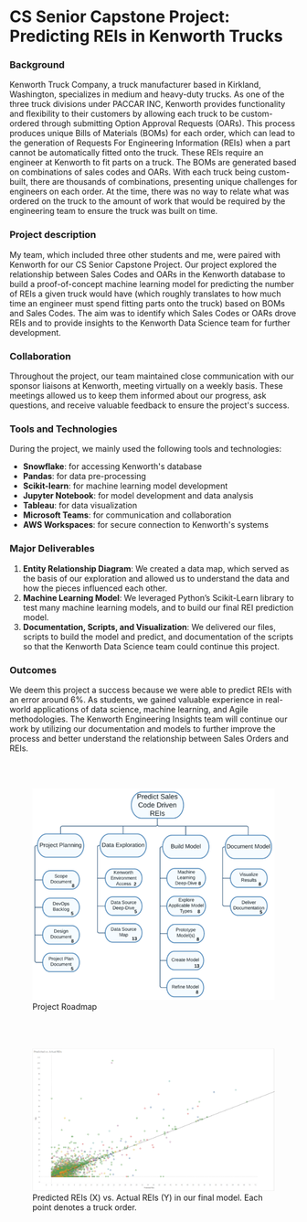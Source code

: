 # CS Senior Capstone Project: Predicting REIs in Kenworth Trucks

### Background
Kenworth Truck Company, a truck manufacturer based in Kirkland, Washington, specializes in medium and heavy-duty trucks. 
As one of the three truck divisions under PACCAR INC, Kenworth provides functionality and flexibility to their customers 
by allowing each truck to be custom-ordered through submitting Option Approval Requests (OARs). This process produces 
unique Bills of Materials (BOMs) for each order, which can lead to the generation of Requests For Engineering Information 
(REIs) when a part cannot be automatically fitted onto the truck. These REIs require an engineer at Kenworth to fit parts 
on a truck. The BOMs are generated based on combinations of sales codes and OARs. With each truck being custom-built, 
there are thousands of combinations, presenting unique challenges for engineers on each order. At the time, there was no 
way to relate what was ordered on the truck to the amount of work that would be required by the engineering team 
to ensure the truck was built on time.

### Project description
My team, which included three other students and me, were paired with Kenworth for our CS Senior Capstone Project. Our 
project explored the relationship between Sales Codes and OARs in the Kenworth database to build a proof-of-concept 
machine learning model for predicting the number of REIs a given truck would have (which roughly translates to how much 
time an engineer must spend fitting parts onto the truck) based on BOMs and Sales Codes. The aim was to identify which Sales 
Codes or OARs drove REIs and to provide insights to the Kenworth Data Science team for further development.

### Collaboration
Throughout the project, our team maintained close communication with our sponsor liaisons at Kenworth, meeting virtually 
on a weekly basis. These meetings allowed us to keep them informed about our progress, ask questions, and receive valuable 
feedback to ensure the project's success.

### Tools and Technologies
During the project, we mainly used the following tools and technologies:
* **Snowflake**: for accessing Kenworth's database
* **Pandas**: for data pre-processing
* **Scikit-learn**: for machine learning model development
* **Jupyter Notebook**: for model development and data analysis
* **Tableau**: for data visualization
* **Microsoft Teams**: for communication and collaboration
* **AWS Workspaces**: for secure connection to Kenworth's systems

### Major Deliverables
1. **Entity Relationship Diagram**: We created a data map, which served as the basis of our exploration and allowed us to 
understand the data and how the pieces influenced each other.
2. **Machine Learning Model**: We leveraged Python’s Scikit-Learn library to test many machine learning models, and to 
build our final REI prediction model.
3. **Documentation, Scripts, and Visualization**: We delivered our files, scripts to build the model and predict, and 
documentation of the scripts so that the Kenworth Data Science team could continue this project.

### Outcomes
We deem this project a success because we were able to predict REIs with an error around 6%. As students, we gained valuable 
experience in real-world applications of data science, machine learning, and Agile methodologies. The Kenworth Engineering Insights
team will continue our work by utilizing our documentation and models to further improve the process and better understand 
the relationship between Sales Orders and REIs.

<br><br>
<figure>
<a href="images/kenworth-scrum.png?raw=true" target="_blank">
<img src="images/kenworth-scrum.png?raw=true" alt="Project Scrum breakdown"/>
</a>
<figcaption>Project Roadmap</figcaption>
</figure>

<figure>
<br><br><br>
<a href="images/kenworth-predicted-actual.png?raw=true" target="_blank">
<img src="images/kenworth-predicted-actual.png?raw=true" alt="Graph of Predicted vs. Actual REIs"/>
</a>
<figcaption>Predicted REIs (X) vs. Actual REIs (Y) in our final model. Each point denotes a truck order.</figcaption>
</figure>